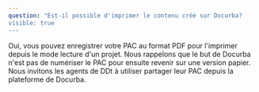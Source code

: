 ```yaml
---
question: "Est-il possible d'imprimer le contenu créé sur Docurba?
visible: true
---
```

Oui, vous pouvez enregistrer votre PAC au format PDF pour l'imprimer depuis le mode lecture d'un projet. Nous rappelons que le but de Docurba n'est pas de numériser le PAC pour ensuite revenir sur une version papier. Nous invitons les agents de DDt à utiliser partager leur PAC depuis la plateforme de Docurba. 
